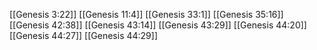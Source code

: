 [[Genesis 3:22]]
[[Genesis 11:4]]
[[Genesis 33:1]]
[[Genesis 35:16]]
[[Genesis 42:38]]
[[Genesis 43:14]]
[[Genesis 43:29]]
[[Genesis 44:20]]
[[Genesis 44:27]]
[[Genesis 44:29]]
